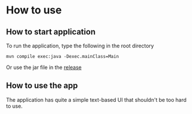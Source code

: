 # How to use



## How to start application

To run the application, type the following in the root directory

```
mvn compile exec:java -Dexec.mainClass=Main
```

Or use the jar file in the [release](https://github.com/mmatila/ot-harjoitustyo/releases/tag/viikko5)

## How to use the app

The application has quite a simple text-based UI that shouldn't be too hard to use.
